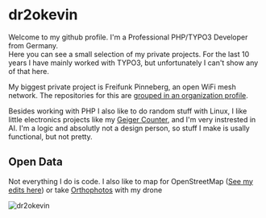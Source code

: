 # dr2okevin
Welcome to my github profile. I'm a Professional PHP/TYPO3 Developer from Germany.  
Here you can see a small selection of my private projects.
For the last 10 years I have mainly worked with TYPO3, but unfortunately I can't show any of that here.

My biggest private project is Freifunk Pinneberg, an open WiFi mesh network. The repositories for this are [grouped in an organization profile](https://github.com/freifunk-pinneberg).

Besides working with PHP I also like to do random stuff with Linux, I like little electronics projects like my [Geiger Counter](https://github.com/dr2okevin/esp32-geigercounter), and I'm very instrested in AI.
I'm a logic and absolutly not a design person, so stuff I make is usally functional, but not pretty.

## Open Data
Not everything I do is code. I also like to map for OpenStreetMap ([See my edits here](https://www.openstreetmap.org/user/kevinq/history)) or take [Orthophotos](https://map.openaerialmap.org/#/9.849565029144287,53.659631954251424,15/user/67dfe0968cf61a9109555355?_k=dha89h) with my drone

<p><img align="left" 
src="https://github-readme-stats.vercel.app/api/top-langs?username=dr2okevin&show_icons=true&locale=en&layout=compact"
 alt="dr2okevin" /></p>
